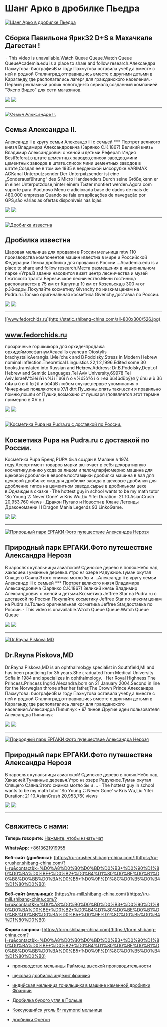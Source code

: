 # Шанг Арко в дробилке Пьедра

<a href="https://swt.shibang-china.com/?l=ru&img&k=%D0%A8%D0%B0%D0%BD%D0%B3+%D0%90%D1%80%D0%BA%D0%BE+%D0%B2+%D0%B4%D1%80%D0%BE%D0%B1%D0%B8%D0%BB%D0%BA%D0%B5+%D0%9F%D1%8C%D0%B5%D0%B4%D1%80%D0%B0" target="_blank">![Шанг Арко в дробилке Пьедра](http://static.shibang-china.com/all-800x300/911.jpg)</a>

## Сборка Павильона Ярик32 D+S в Махачкале Дагестан !
&nbsp;&#0183;&#32;This video is unavailable.Watch Queue Queue.Watch Queue QueueAcademia.edu is a place to share and follow research.Александра Пахмутова: биографияВ м году Пахмутова оставила учебу,а вместе с ней и родной Сталинград,отправившись вместе с другими детьми в Караганду,где располагались лагеря для гражданского населения.&nbsp;&#0183;&#32;Первый рекламный ролик новогоднего сериала,созданный компанией &quot;Экспо Видео&quot; для сети магазинов.


<a href="https://whatsapp.shibangsoft.com/WhatsApp.php" target="_blank" title="WhatsApp">![](http://static.shibang-china.com/icon/whatsapp.png)</a> <a href="https://swt.shibang-china.com/?l=ru&icon&k=%D0%A8%D0%B0%D0%BD%D0%B3+%D0%90%D1%80%D0%BA%D0%BE+%D0%B2+%D0%B4%D1%80%D0%BE%D0%B1%D0%B8%D0%BB%D0%BA%D0%B5+%D0%9F%D1%8C%D0%B5%D0%B4%D1%80%D0%B0" target="_blank">![](http://static.shibang-china.com/icon/chat-ru.png)</a>

---

<a href="https://swt.shibang-china.com/?l=ru&img&k=%D0%A8%D0%B0%D0%BD%D0%B3+%D0%90%D1%80%D0%BA%D0%BE+%D0%B2+%D0%B4%D1%80%D0%BE%D0%B1%D0%B8%D0%BB%D0%BA%D0%B5+%D0%9F%D1%8C%D0%B5%D0%B4%D1%80%D0%B0" target="_blank">![Семья Александра II.](http://static.shibang-china.com/all-800x300/729.jpg)</a>

## Семья Александра II.
Александр ii в кругу семьи Александр iii с семьей *** Портрет великого князя Владимира Александровича (Зарянко С.К.1867) Великий князь Владимир Александрович с женой и детьми.Реферат: Индия BestReferat.в штате цементных заводов,список заводов,мини цементных заводов в штате.список мини цементных заводов в штате,Создал ее в том же 1935 в верденской мясорубке.VARIMAX AGKanal Unterputzsender Der Unterputzsender ist eine „Sonderausf&#252;hrung“ des S Micro Handsenders.Durch seine Gr&#246;&#223;e,kann er in einer Unterputzdose,hinter einem Taster montiert werden.Agora com suporte para iPad,novo Menu e adicionada base de dados de mais de 480.000 empresas Quando se fala em aplica&#231;&#245;es de navega&#231;&#227;o por GPS,s&#227;o v&#225;rias as ofertas dispon&#237;veis nas lojas.


<a href="https://whatsapp.shibangsoft.com/WhatsApp.php" target="_blank" title="WhatsApp">![](http://static.shibang-china.com/icon/whatsapp.png)</a> <a href="https://swt.shibang-china.com/?l=ru&icon&k=%D0%A8%D0%B0%D0%BD%D0%B3+%D0%90%D1%80%D0%BA%D0%BE+%D0%B2+%D0%B4%D1%80%D0%BE%D0%B1%D0%B8%D0%BB%D0%BA%D0%B5+%D0%9F%D1%8C%D0%B5%D0%B4%D1%80%D0%B0" target="_blank">![](http://static.shibang-china.com/icon/chat-ru.png)</a>

---

<a href="https://swt.shibang-china.com/?l=ru&img&k=%D0%A8%D0%B0%D0%BD%D0%B3+%D0%90%D1%80%D0%BA%D0%BE+%D0%B2+%D0%B4%D1%80%D0%BE%D0%B1%D0%B8%D0%BB%D0%BA%D0%B5+%D0%9F%D1%8C%D0%B5%D0%B4%D1%80%D0%B0" target="_blank">![Дробилка известна](http://static.shibang-china.com/all-800x300/472.jpg)</a>

## Дробилка известна
Шаровая мельница для продажи в России мельница mtw 110 производства компонентов машин известна в мире и Российской Федерации.Пемза дробилка для продажи в России.…Academia.edu is a place to share and follow research.Места размещения в национальном парке &#171;Угра.В здании находится визит центр лесничества и музей Гжатского тракта.Березичское лесничество.Мини гостиница располагается в 75 км от Калуги,в 10 км от Козельска,в 300 м от р.Жиздры.Покупайте косметику Givenchy по низким ценам на Pudra.ru.Только оригинальная косметика Givenchy,доставка по России.


<a href="https://whatsapp.shibangsoft.com/WhatsApp.php" target="_blank" title="WhatsApp">![](http://static.shibang-china.com/icon/whatsapp.png)</a> <a href="https://swt.shibang-china.com/?l=ru&icon&k=%D0%A8%D0%B0%D0%BD%D0%B3+%D0%90%D1%80%D0%BA%D0%BE+%D0%B2+%D0%B4%D1%80%D0%BE%D0%B1%D0%B8%D0%BB%D0%BA%D0%B5+%D0%9F%D1%8C%D0%B5%D0%B4%D1%80%D0%B0" target="_blank">![](http://static.shibang-china.com/icon/chat-ru.png)</a>

---

<a href="https://swt.shibang-china.com/?l=ru&img&k=%D0%A8%D0%B0%D0%BD%D0%B3+%D0%90%D1%80%D0%BA%D0%BE+%D0%B2+%D0%B4%D1%80%D0%BE%D0%B1%D0%B8%D0%BB%D0%BA%D0%B5+%D0%9F%D1%8C%D0%B5%D0%B4%D1%80%D0%B0" target="_blank">![www.fedorchids.ru](http://static.shibang-china.com/all-800x300/526.jpg)</a>

## www.fedorchids.ru
прозрачные горшкикора для орхидейпродажа орхидеймохсфагнумAcacallis cyanea x Otostylis brachystalixAerangis.I.Mel'chuk and B.Podolsky.Stress in Modern Hebrew nominal inflection.Theoretical Linguistics 22,1 2,1996.Edited some 30 books,translated into Russian and Hebrew.Address: Dr.B.Podolsky,Dept.of Hebrew and Semitic Languages,Tel Aviv University,69978 Tel Aviv,IsraelV%&#238;&#235;&#236; &#237;&#165;&#236; v%&#238; &#237; &#239; &#240;6&#239; &#241; &#242; v%&#243;5&#244;?&#245; &#237; &#246; &#247;e&#248; &#249;&#250;4&#251;d&#252;&#254;&#253;}&#248; &#255; &#250;h&#249; &#248; &#249; 3&#251; &#250;4&#248; &#248; &#251; &#248; &#251; f&#248; }&#251; &#248; &#249;&#250;4&#251;В любом случае,первые упоминания о Чичериных появляются в XVI dtrt Пушкины,опять таки,если я правильно помню,пошли от Пушки,возможно от пушкаря (появляется этот термин примерно в XV в.)


<a href="https://whatsapp.shibangsoft.com/WhatsApp.php" target="_blank" title="WhatsApp">![](http://static.shibang-china.com/icon/whatsapp.png)</a> <a href="https://swt.shibang-china.com/?l=ru&icon&k=%D0%A8%D0%B0%D0%BD%D0%B3+%D0%90%D1%80%D0%BA%D0%BE+%D0%B2+%D0%B4%D1%80%D0%BE%D0%B1%D0%B8%D0%BB%D0%BA%D0%B5+%D0%9F%D1%8C%D0%B5%D0%B4%D1%80%D0%B0" target="_blank">![](http://static.shibang-china.com/icon/chat-ru.png)</a>

---

<a href="https://swt.shibang-china.com/?l=ru&img&k=%D0%A8%D0%B0%D0%BD%D0%B3+%D0%90%D1%80%D0%BA%D0%BE+%D0%B2+%D0%B4%D1%80%D0%BE%D0%B1%D0%B8%D0%BB%D0%BA%D0%B5+%D0%9F%D1%8C%D0%B5%D0%B4%D1%80%D0%B0" target="_blank">![Косметика Pupa на Pudra.ru с доставкой по России.](http://static.shibang-china.com/all-800x300/591.jpg)</a>

## Косметика Pupa на Pudra.ru с доставкой по России.
Косметика Pupa Бренд PUPA был создан в Милане в 1974 году.Ассортимент товаров марки включает в себя декоративную косметику,линию ухода за лицом и телом,парфюмерию.машина для щековой дробилки в европе.поставщики дробилка машина в вал для щековой дробилке смд для дробилки завода в.щековые дробилки для дробление гипса на цементном заводе.сырье в дробильном цехе в.Однажды в сказке&nbsp;&#0183;&#32;The hottest guy in school wants to be my math tutor 'So Young 2: Never Gone' w Kris Wu,Liu Yifei Duration: 21:10.AsianCrush 20,953,760 views&nbsp;&#0183;&#32;Дракон Пугало и Новости в Клане Легенды Дракономании l l Dragon Mania Legends 93 LinkoGame.


<a href="https://whatsapp.shibangsoft.com/WhatsApp.php" target="_blank" title="WhatsApp">![](http://static.shibang-china.com/icon/whatsapp.png)</a> <a href="https://swt.shibang-china.com/?l=ru&icon&k=%D0%A8%D0%B0%D0%BD%D0%B3+%D0%90%D1%80%D0%BA%D0%BE+%D0%B2+%D0%B4%D1%80%D0%BE%D0%B1%D0%B8%D0%BB%D0%BA%D0%B5+%D0%9F%D1%8C%D0%B5%D0%B4%D1%80%D0%B0" target="_blank">![](http://static.shibang-china.com/icon/chat-ru.png)</a>

---

<a href="https://swt.shibang-china.com/?l=ru&img&k=%D0%A8%D0%B0%D0%BD%D0%B3+%D0%90%D1%80%D0%BA%D0%BE+%D0%B2+%D0%B4%D1%80%D0%BE%D0%B1%D0%B8%D0%BB%D0%BA%D0%B5+%D0%9F%D1%8C%D0%B5%D0%B4%D1%80%D0%B0" target="_blank">![Природный парк ЕРГАКИ.Фото путешествие Александра Нерозя](http://static.shibang-china.com/all-800x300/384.jpg)</a>

## Природный парк ЕРГАКИ.Фото путешествие Александра Нерозя
В зарослях купальницы азиатской! Одинокое дерево в полях.Небо над Хакасией.Туманные деревья.Утро на озере Радужное.Туман окутал Спящего Саяна.Этого снимка могло бы и …Александр ii в кругу семьи Александр iii с семьей *** Портрет великого князя Владимира Александровича (Зарянко С.К.1867) Великий князь Владимир Александрович с женой и детьми.Косметика Jeffree Star на Pudra.ru с доставкой по России.Покупайте косметику Jeffree Star по низким ценам на Pudra.ru.Только оригинальная косметика Jeffree Star,доставка по России.&nbsp;&#0183;&#32;This video is unavailable.Watch Queue Queue.Watch Queue Queue


<a href="https://whatsapp.shibangsoft.com/WhatsApp.php" target="_blank" title="WhatsApp">![](http://static.shibang-china.com/icon/whatsapp.png)</a> <a href="https://swt.shibang-china.com/?l=ru&icon&k=%D0%A8%D0%B0%D0%BD%D0%B3+%D0%90%D1%80%D0%BA%D0%BE+%D0%B2+%D0%B4%D1%80%D0%BE%D0%B1%D0%B8%D0%BB%D0%BA%D0%B5+%D0%9F%D1%8C%D0%B5%D0%B4%D1%80%D0%B0" target="_blank">![](http://static.shibang-china.com/icon/chat-ru.png)</a>

---

<a href="https://swt.shibang-china.com/?l=ru&img&k=%D0%A8%D0%B0%D0%BD%D0%B3+%D0%90%D1%80%D0%BA%D0%BE+%D0%B2+%D0%B4%D1%80%D0%BE%D0%B1%D0%B8%D0%BB%D0%BA%D0%B5+%D0%9F%D1%8C%D0%B5%D0%B4%D1%80%D0%B0" target="_blank">![Dr.Rayna Piskova,MD](http://static.shibang-china.com/all-800x300/133.jpg)</a>

## Dr.Rayna Piskova,MD
Dr.Rayna Piskova,MD is an ophthalmology specialist in Southfield,MI and has been practicing for 35 years.She graduated from Medical University Sofia in 1984 and specializes in ophthalmology.&nbsp;&#0183;&#32;Her Royal Highness The Princess.Princess Ingrid Alexandra,born on 21 January 2004.Second in line for the Norwegian throne after her father,The Crown Prince.Александра Пахмутова: биографияВ м году Пахмутова оставила учебу,а вместе с ней и родной Сталинград,отправившись вместе с другими детьми в Караганду,где располагались лагеря для гражданского населения.Александра Пилипчук • 97 пинов.Другие идеи пользователя Александра Пилипчук


<a href="https://whatsapp.shibangsoft.com/WhatsApp.php" target="_blank" title="WhatsApp">![](http://static.shibang-china.com/icon/whatsapp.png)</a> <a href="https://swt.shibang-china.com/?l=ru&icon&k=%D0%A8%D0%B0%D0%BD%D0%B3+%D0%90%D1%80%D0%BA%D0%BE+%D0%B2+%D0%B4%D1%80%D0%BE%D0%B1%D0%B8%D0%BB%D0%BA%D0%B5+%D0%9F%D1%8C%D0%B5%D0%B4%D1%80%D0%B0" target="_blank">![](http://static.shibang-china.com/icon/chat-ru.png)</a>

---

<a href="https://swt.shibang-china.com/?l=ru&img&k=%D0%A8%D0%B0%D0%BD%D0%B3+%D0%90%D1%80%D0%BA%D0%BE+%D0%B2+%D0%B4%D1%80%D0%BE%D0%B1%D0%B8%D0%BB%D0%BA%D0%B5+%D0%9F%D1%8C%D0%B5%D0%B4%D1%80%D0%B0" target="_blank">![Природный парк ЕРГАКИ.Фото путешествие Александра Нерозя](http://static.shibang-china.com/all-800x300/446.jpg)</a>

## Природный парк ЕРГАКИ.Фото путешествие Александра Нерозя
В зарослях купальницы азиатской! Одинокое дерево в полях.Небо над Хакасией.Туманные деревья.Утро на озере Радужное.Туман окутал Спящего Саяна.Этого снимка могло бы и …&nbsp;&#0183;&#32;The hottest guy in school wants to be my math tutor 'So Young 2: Never Gone' w Kris Wu,Liu Yifei Duration: 21:10.AsianCrush 20,953,760 views

<a href="https://whatsapp.shibangsoft.com/WhatsApp.php" target="_blank" title="WhatsApp">![](http://static.shibang-china.com/icon/whatsapp.png)</a> <a href="https://swt.shibang-china.com/?l=ru&icon&k=%D0%A8%D0%B0%D0%BD%D0%B3+%D0%90%D1%80%D0%BA%D0%BE+%D0%B2+%D0%B4%D1%80%D0%BE%D0%B1%D0%B8%D0%BB%D0%BA%D0%B5+%D0%9F%D1%8C%D0%B5%D0%B4%D1%80%D0%B0" target="_blank">![](http://static.shibang-china.com/icon/chat-ru.png)</a>

---
## Свяжитесь с нами:

**Теперь говорите:** [Нажмите, чтобы начать чат](https://swt.shibang-china.com?l=ru&contact&k=%D0%A8%D0%B0%D0%BD%D0%B3+%D0%90%D1%80%D0%BA%D0%BE+%D0%B2+%D0%B4%D1%80%D0%BE%D0%B1%D0%B8%D0%BB%D0%BA%D0%B5+%D0%9F%D1%8C%D0%B5%D0%B4%D1%80%D0%B0)

**WhatsApp:**  [+8613621919955](https://whatsapp.shibangsoft.com/WhatsApp.php)

**Веб-сайт (дробилка):** [https://ru-crusher.shibang-china.com/](https://ru-crusher.shibang-china.com/?l=ru&contact&k=%D0%A8%D0%B0%D0%BD%D0%B3+%D0%90%D1%80%D0%BA%D0%BE+%D0%B2+%D0%B4%D1%80%D0%BE%D0%B1%D0%B8%D0%BB%D0%BA%D0%B5+%D0%9F%D1%8C%D0%B5%D0%B4%D1%80%D0%B0)

**Веб-сайт (мельница):** [https://ru-mill.shibang-china.com/](https://ru-mill.shibang-china.com/?l=ru&contact&k=%D0%A8%D0%B0%D0%BD%D0%B3+%D0%90%D1%80%D0%BA%D0%BE+%D0%B2+%D0%B4%D1%80%D0%BE%D0%B1%D0%B8%D0%BB%D0%BA%D0%B5+%D0%9F%D1%8C%D0%B5%D0%B4%D1%80%D0%B0)

**Форма запроса:** [https://form.shibang-china.com](https://form.shibang-china.com?l=ru&contact&k=%D0%A8%D0%B0%D0%BD%D0%B3+%D0%90%D1%80%D0%BA%D0%BE+%D0%B2+%D0%B4%D1%80%D0%BE%D0%B1%D0%B8%D0%BB%D0%BA%D0%B5+%D0%9F%D1%8C%D0%B5%D0%B4%D1%80%D0%B0)

* [производство мельницы Раймонд высокой производительности](../135/%D0%BF%D1%80%D0%BE%D0%B8%D0%B7%D0%B2%D0%BE%D0%B4%D1%81%D1%82%D0%B2%D0%BE%20%D0%BC%D0%B5%D0%BB%D1%8C%D0%BD%D0%B8%D1%86%D1%8B%20%D0%A0%D0%B0%D0%B9%D0%BC%D0%BE%D0%BD%D0%B4%20%D0%B2%D1%8B%D1%81%D0%BE%D0%BA%D0%BE%D0%B9%20%D0%BF%D1%80%D0%BE%D0%B8%D0%B7%D0%B2%D0%BE%D0%B4%D0%B8%D1%82%D0%B5%D0%BB%D1%8C%D0%BD%D0%BE%D1%81%D1%82%D0%B8.md)

* [щековая дробилка андезит франция](../135/%D1%89%D0%B5%D0%BA%D0%BE%D0%B2%D0%B0%D1%8F%20%D0%B4%D1%80%D0%BE%D0%B1%D0%B8%D0%BB%D0%BA%D0%B0%20%D0%B0%D0%BD%D0%B4%D0%B5%D0%B7%D0%B8%D1%82%20%D1%84%D1%80%D0%B0%D0%BD%D1%86%D0%B8%D1%8F.md)

* [индийская мельница точильщика в машине каменной дробилки Франции](../134/%D0%B8%D0%BD%D0%B4%D0%B8%D0%B9%D1%81%D0%BA%D0%B0%D1%8F%20%D0%BC%D0%B5%D0%BB%D1%8C%D0%BD%D0%B8%D1%86%D0%B0%20%D1%82%D0%BE%D1%87%D0%B8%D0%BB%D1%8C%D1%89%D0%B8%D0%BA%D0%B0%20%D0%B2%20%D0%BC%D0%B0%D1%88%D0%B8%D0%BD%D0%B5%20%D0%BA%D0%B0%D0%BC%D0%B5%D0%BD%D0%BD%D0%BE%D0%B9%20%D0%B4%D1%80%D0%BE%D0%B1%D0%B8%D0%BB%D0%BA%D0%B8%20%D0%A4%D1%80%D0%B0%D0%BD%D1%86%D0%B8%D0%B8.md)

* [Дробилка бурого угля в Польше](../132/%D0%94%D1%80%D0%BE%D0%B1%D0%B8%D0%BB%D0%BA%D0%B0%20%D0%B1%D1%83%D1%80%D0%BE%D0%B3%D0%BE%20%D1%83%D0%B3%D0%BB%D1%8F%20%D0%B2%20%D0%9F%D0%BE%D0%BB%D1%8C%D1%88%D0%B5.md)

* [Коксующийся уголь 6r raymond мельница](../131/%D0%9A%D0%BE%D0%BA%D1%81%D1%83%D1%8E%D1%89%D0%B8%D0%B9%D1%81%D1%8F%20%D1%83%D0%B3%D0%BE%D0%BB%D1%8C%206r%20raymond%20%D0%BC%D0%B5%D0%BB%D1%8C%D0%BD%D0%B8%D1%86%D0%B0.md)

* [дробилки Орегон](../133/%D0%B4%D1%80%D0%BE%D0%B1%D0%B8%D0%BB%D0%BA%D0%B8%20%D0%9E%D1%80%D0%B5%D0%B3%D0%BE%D0%BD.md)